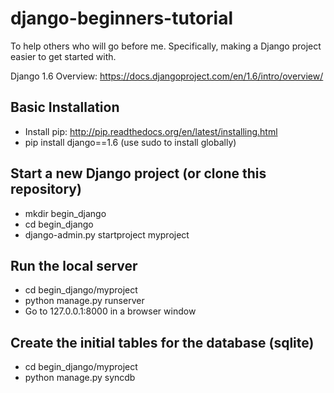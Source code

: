 django-beginners-tutorial
=========================

To help others who will go before me. Specifically, making a Django project easier to get started with.

Django 1.6 Overview: https://docs.djangoproject.com/en/1.6/intro/overview/

Basic Installation
------------------

* Install pip: http://pip.readthedocs.org/en/latest/installing.html
* pip install django==1.6 (use sudo to install globally)

Start a new Django project (or clone this repository)
-----------------------------------------------------

* mkdir begin_django
* cd begin_django
* django-admin.py startproject myproject

Run the local server
--------------------

* cd begin_django/myproject
* python manage.py runserver
* Go to 127.0.0.1:8000 in a browser window

Create the initial tables for the database (sqlite)
---------------------------------------------------

* cd begin_django/myproject
* python manage.py syncdb
